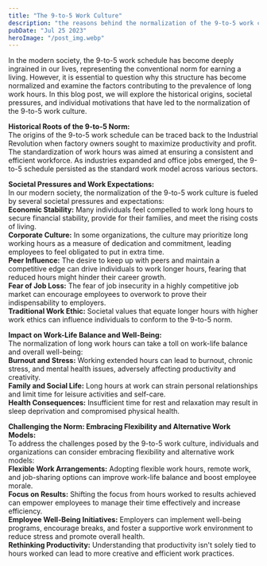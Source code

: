 ```yaml
---
title: "The 9-to-5 Work Culture"
description: "the reasons behind the normalization of the 9-to-5 work culture in modern society, its impact on work-life balance, and explores alternative approaches to foster a healthier and more flexible work environment..."
pubDate: "Jul 25 2023"
heroImage: "/post_img.webp"
---
```

In the modern society, the 9-to-5 work schedule has become deeply ingrained in our lives, representing the conventional norm for earning a living. However, it is essential to question why this structure has become normalized and examine the factors contributing to the prevalence of long work hours. In this blog post, we will explore the historical origins, societal pressures, and individual motivations that have led to the normalization of the 9-to-5 work culture.

**Historical Roots of the 9-to-5 Norm:**  
The origins of the 9-to-5 work schedule can be traced back to the Industrial Revolution when factory owners sought to maximize productivity and profit. The standardization of work hours was aimed at ensuring a consistent and efficient workforce. As industries expanded and office jobs emerged, the 9-to-5 schedule persisted as the standard work model across various sectors.

**Societal Pressures and Work Expectations:**  
In our modern society, the normalization of the 9-to-5 work culture is fueled by several societal pressures and expectations:  
**Economic Stability:** Many individuals feel compelled to work long hours to secure financial stability, provide for their families, and meet the rising costs of living.  
**Corporate Culture:** In some organizations, the culture may prioritize long working hours as a measure of dedication and commitment, leading employees to feel obligated to put in extra time.  
**Peer Influence:** The desire to keep up with peers and maintain a competitive edge can drive individuals to work longer hours, fearing that reduced hours might hinder their career growth.  
**Fear of Job Loss:** The fear of job insecurity in a highly competitive job market can encourage employees to overwork to prove their indispensability to employers.  
**Traditional Work Ethic:** Societal values that equate longer hours with higher work ethics can influence individuals to conform to the 9-to-5 norm.  

**Impact on Work-Life Balance and Well-Being:**  
The normalization of long work hours can take a toll on work-life balance and overall well-being:  
**Burnout and Stress:** Working extended hours can lead to burnout, chronic stress, and mental health issues, adversely affecting productivity and creativity.  
**Family and Social Life:** Long hours at work can strain personal relationships and limit time for leisure activities and self-care.  
**Health Consequences:** Insufficient time for rest and relaxation may result in sleep deprivation and compromised physical health.  

**Challenging the Norm: Embracing Flexibility and Alternative Work Models:**  
To address the challenges posed by the 9-to-5 work culture, individuals and organizations can consider embracing flexibility and alternative work models:  
**Flexible Work Arrangements:** Adopting flexible work hours, remote work, and job-sharing options can improve work-life balance and boost employee morale.  
**Focus on Results:** Shifting the focus from hours worked to results achieved can empower employees to manage their time effectively and increase efficiency.  
**Employee Well-Being Initiatives:** Employers can implement well-being programs, encourage breaks, and foster a supportive work environment to reduce stress and promote overall health.  
**Rethinking Productivity:** Understanding that productivity isn't solely tied to hours worked can lead to more creative and efficient work practices.  